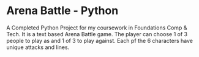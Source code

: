 # Arena Battle - Python
A Completed Python Project for my coursework in Foundations Comp & Tech. It is a text based Arena Battle game. The player can choose 1 of 3 people to play as and 1 of 3 to play against. Each pf the 6 characters have unique attacks and lines.
